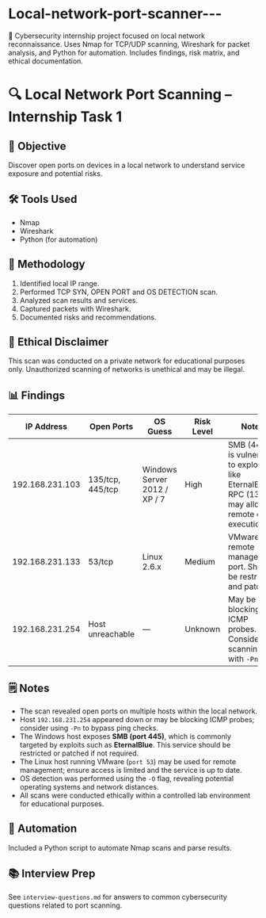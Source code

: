 # Local-network-port-scanner---
🚀 Cybersecurity internship project focused on local network reconnaissance. Uses Nmap for TCP/UDP scanning, Wireshark for packet analysis, and Python for automation. Includes findings, risk matrix, and ethical documentation.

# 🔍 Local Network Port Scanning – Internship Task 1

## 🎯 Objective
Discover open ports on devices in a local network to understand service exposure and potential risks.

## 🛠️ Tools Used
- Nmap
- Wireshark 
- Python (for automation)

## 📡 Methodology
1. Identified local IP range.
2. Performed TCP SYN, OPEN PORT and OS DETECTION scan.
3. Analyzed scan results and services.
4. Captured packets with Wireshark.
5. Documented risks and recommendations.

## 🔐 Ethical Disclaimer
This scan was conducted on a private network for educational purposes only. Unauthorized scanning of networks is unethical and may be illegal.

## 📊 Findings

| IP Address      | Open Ports       | OS Guess                     | Risk Level | Notes |
|-----------------|------------------|------------------------------|------------|-------|
| 192.168.231.103 | 135/tcp, 445/tcp | Windows Server 2012 / XP / 7 | High       | SMB (445) is vulnerable to exploits like EternalBlue. RPC (135) may allow remote code execution. |
| 192.168.231.133 | 53/tcp           | Linux 2.6.x                  | Medium     | VMware remote management port. Should be restricted and patched. |
| 192.168.231.254 | Host unreachable | —                            | Unknown    | May be blocking ICMP probes. Consider scanning with `-Pn`. |

## 🗒️ Notes
- The scan revealed open ports on multiple hosts within the local network.
- Host `192.168.231.254` appeared down or may be blocking ICMP probes; consider using `-Pn` to bypass ping checks.
- The Windows host exposes **SMB (port 445)**, which is commonly targeted by exploits such as **EternalBlue**. This service should be restricted or patched if not required.
- The Linux host running VMware (`port 53`) may be used for remote management; ensure access is limited and the service is up to date.
- OS detection was performed using the `-O` flag, revealing potential operating systems and network distances.
- All scans were conducted ethically within a controlled lab environment for educational purposes.

## 🤖 Automation
Included a Python script to automate Nmap scans and parse results.

## 📚 Interview Prep
See `interview-questions.md` for answers to common cybersecurity questions related to port scanning.

